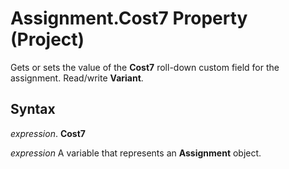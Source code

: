 
# Assignment.Cost7 Property (Project)

Gets or sets the value of the  **Cost7** roll-down custom field for the assignment. Read/write **Variant**.


## Syntax

 _expression_. **Cost7**

 _expression_ A variable that represents an **Assignment** object.

